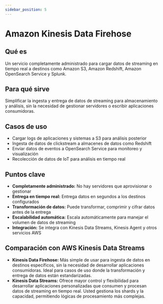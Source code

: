 ```yaml
---
sidebar_position: 5
---
```


# Amazon Kinesis Data Firehose

## Qué es
Un servicio completamente administrado para cargar datos de streaming en tiempo real a destinos como Amazon S3, Amazon Redshift, Amazon OpenSearch Service y Splunk.

## Para qué sirve
Simplificar la ingesta y entrega de datos de streaming para almacenamiento y análisis, sin la necesidad de gestionar servidores o escribir aplicaciones consumidoras.

## Casos de uso
- Cargar logs de aplicaciones y sistemas a S3 para análisis posterior
- Ingesta de datos de clickstream a almacenes de datos como Redshift
- Enviar datos de eventos a OpenSearch Service para monitoreo y visualización
- Recolección de datos de IoT para análisis en tiempo real

## Puntos clave
- **Completamente administrado:** No hay servidores que aprovisionar o gestionar
- **Entrega en tiempo real:** Entrega datos en segundos a los destinos configurados
- **Transformación de datos:** Puede transformar, comprimir y cifrar datos antes de la entrega
- **Escalabilidad automática:** Escala automáticamente para manejar el volumen de datos de streaming
- **Integración:** Se integra con Kinesis Data Streams, Kinesis Agent y otros servicios AWS

## Comparación con AWS Kinesis Data Streams
- **Kinesis Data Firehose:** Más simple de usar para ingesta de datos en destinos específicos, sin la necesidad de desarrollar aplicaciones consumidoras. Ideal para casos de uso donde la transformación y entrega de datos están estandarizadas.
- **Kinesis Data Streams:** Ofrece mayor control y flexibilidad para desarrollar aplicaciones personalizadas que consumen y procesan datos de streaming en tiempo real. Usted gestiona los shards y la capacidad, permitiendo lógicas de procesamiento más complejas. 